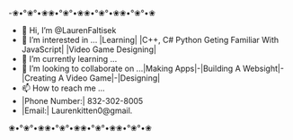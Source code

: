 -❀•°❀°•❀❀•°❀°•❀❀•°❀°•❀❀•°❀°•❀
-  👋 Hi, I’m @LaurenFaltisek
- 👀 I’m interested in ... |Learning| |C++, C# Python Geting Familiar With JavaScript| |Video Game Designing| 
- 🌱 I’m currently learning ... 
- 💞️ I’m looking to collaborate on ...|Making Apps|-|Building A Websight|-|Creating A Video Game|-|Designing|
- 📫 How to reach me ...
- |Phone Number:|  832-302-8005
- |Email:| Laurenkitten0@gmail.
<!---
LaurenKitten/LaurenKitten is a ✨ special ✨ repository because its `README.md` (this file) appears on your GitHub profile.
You can click the Preview link to take a look at your changes.
--->
❀•°❀°•❀❀•°❀°•❀❀•°❀°•❀❀•°❀°•❀
